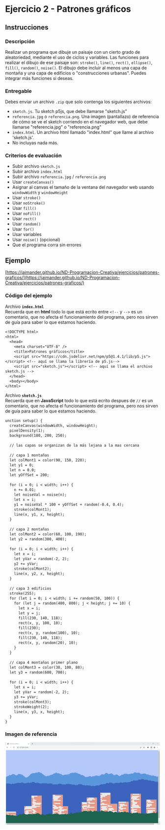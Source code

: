 # Ejercicio 2 - Patrones gráficos
## Instrucciones

### Descripción
Realizar un programa que dibuje un paisaje con un cierto grado de aleatoriedad, mediante el uso de ciclos y variables. Las funciones para realizar el dibujo de ese paisaje son: `stroke()`, `line()`, `rect()`, `ellipse()`, `fill()`, `random()`, `noise()`. El dibujo debe incluir al menos una capa de montaña y una capa de edificios o "construcciones urbanas".
Puedes integrar más funciones si deseas.

### Entregable
Debes enviar un archivo `.zip` que solo contenga los siguientes archivos:
- `sketch.js`. Tu sketch p5js, que debe llamarse "sketch.js" 
- `referencia.jpg` o `referencia.png`. Una imagen (pantallazo) de referencia de cómo se ve el sketch corriendo en el navegador web, que debe llamarse "referencia.jpg" o "referencia.png"
- `index.html`. Un archivo html llamado "index.html" que llame al archivo 'sketch.js'. 
- No incluyas nada más.

### Criterios de evaluación
- Subir archivo `sketch.js`
- Subir archivo `index.html`
- Subir archivo `referencia.jpg` / `referencia.png`
- Usar `createCanvas()`
- Asignar al canvas el tamaño de la ventana del navegador web usando `windowWidth` y `windowHeight` 
- Usar `stroke()`
- Usar `noStroke()`
- Usar `fill()`
- Usar `noFill()`
- Usar `rect()`
- Usar `random()`
- Usar `for()`
- Usar variables 
- Usar `noise()` (opcional)
- Que el programa corra sin errores

## Ejemplo
[https://jaimander.github.io/ND-Programacion-Creativa/ejercicios/patrones-graficos/](https://jaimander.github.io/ND-Programacion-Creativa/ejercicios/patrones-graficos/)

### Código del ejemplo
Archivo **`index.html`** </br>
Recuerda que en **html** todo lo que está ecrito entre `<!--` y `-->` es un comentario, que no afecta el funcionamiento del programa, pero nos sirven de guía para saber lo que estamos haciendo. 
```
<!DOCTYPE html>
<html>
  <head>
    <meta charset="UTF-8" /> 
    <title>Patrones gráficos</title>
    <script src="https://cdn.jsdelivr.net/npm/p5@1.4.1/lib/p5.js"></script> <!-- aquí se llama la librería de p5.js-->
    <script src="sketch.js"></script> <!-- aquí se llama el archivo sketch.js -->
  </head>
  <body></body>
</html>
```

Archivo **`sketch.js`** </br>
Recuerda que en **JavaScript** todo lo que está ecrito despues de `//` es un comentario, que no afecta el funcionamiento del programa, pero nos sirven de guía para saber lo que estamos haciendo. 

```
unction setup() {
  createCanvas(windowWidth, windowHeight);
  pixelDensity(1); 
  background(180, 200, 250);

  // las capas se organizan de la más lejana a la mas cercana

  // capa 1 montañas
  let colMont1 = color(90, 150, 220);
  let y1 = 0;
  let n = 0.0;
  let yOffSet = 200;

  for (i = 0; i < width; i++) {
    n += 0.01;
    let noiseVal = noise(n);
    let x = i;
    y1 = noiseVal * 100 + yOffSet + random(-0.4, 0.4);
    stroke(colMont1);
    line(x, y1, x, height);
  }

  // capa 2 montañas
  let colMont2 = color(60, 100, 190);
  let y2 = random(300, 400);

  for (i = 0; i < width; i++) {
    let x = i;
    let yVar = random(-2, 2);
    y2 += yVar;
    stroke(colMont2);
    line(x, y2, x, height);
  }

  // capa 3 edificios
  stroke(255);
  for (let i = 0; i < width; i += random(50, 100)) {
    for (let j = random(400, 800); j < height; j += 10) {
      let x = i;
      let y = j;
      fill(230, 140, 118);
      rect(x, y, 100, 10);
      fill(230);
      rect(x, y, random(100), 10);
      fill(230, 140, 118);
      rect(x, y, random(20), 10);
    }
  }

  // capa 4 montañas primer plano
  let colMont3 = color(30, 100, 80);
  let y3 = random(600, 700);

  for (i = 0; i < width; i++) {
    let x = i;
    let yVar = random(-2, 2);
    y3 += yVar;
    stroke(colMont3);
    strokeWeight(2);
    line(x, y3, x, height);
  }
}

```
### Imagen de referencia
![](https://github.com/jaimander/ND-Programacion-Creativa/blob/main/ejercicios/patrones-graficos/referencia.png) 




